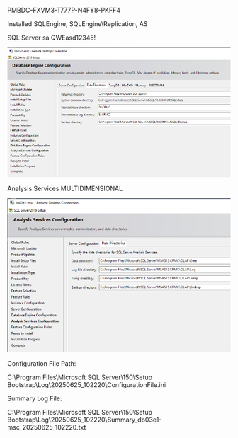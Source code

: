 PMBDC-FXVM3-T777P-N4FY8-PKFF4

Installed SQLEngine, SQLEngine\Replication, AS

SQL Server sa QWEasd12345!

![image.png](/.attachments/image-d0b09359-60bf-4aba-bb76-2d790fd18fbb.png)

Analysis Services MULTIDIMENSIONAL

![image.png](/.attachments/image-821dbce6-310c-487b-be84-f244975d9662.png)

Configuration File Path:

C:\Program Files\Microsoft SQL Server\150\Setup Bootstrap\Log\20250625_102220\ConfigurationFile.ini

Summary Log File:

C:\Program Files\Microsoft SQL Server\150\Setup Bootstrap\Log\20250625_102220\Summary_db03e1-msc_20250625_102220.txt
